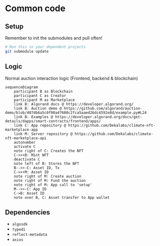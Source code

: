 # Common code

## Setup

Remember to init the submodules and pull often!

```sh
# Run this in your dependent projects
git submodule update
```

## Logic

Normal auction interaction logic (Frontend, backend & blockchain)

```mermaid
sequenceDiagram
    participant B as Blockchain
    participant C as Creator
    participant M as Marketplace
    link B: Algorand docs @ https://developer.algorand.org/
    link B: Auction demo @ https://github.com/algorand/auction-demo/blob/407db6a5c0f90a47680c2fca5aaed26dc4592e8d/example.py#L24
    link B: Examples @ https://developer.algorand.org/docs/get-details/dapps/smart-contracts/frontend/apps/
    link C: App repository @ https://github.com/Dekalabs/climate-nft-marketplace-app
    link M: Server repository @ https://github.com/Dekalabs/climate-nft-marketplace-api
    autonumber
    activate C
    note right of C: Creates the NFT
    C->>+B: Mint NFT
    deactivate C
    note left of B: Stores the NFT
    B-->>-C: Asset ID, Tx
    C->>+M: Asset ID
    note right of M: Create auction
    note right of M: Fund the auction
    note right of M: App call to 'setup'
    M-->>-C: App ID
    C->B: Asset ID
    note over B, C: Asset transfer to App wallet
```

## Dependencies

- `algosdk`
- `typedi`
- `reflect-metadata`
- `axios`
